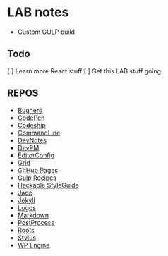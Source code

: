 # LAB notes
- Custom GULP build


## Todo
[ ] Learn more React stuff
[ ] Get this LAB stuff going

## REPOS

- [Bugherd]()
- [CodePen]()
- [Codeship]()
- [CommandLine]()
- [DevNotes]()
- [DevPM]()
- [EditorConfig]()
- [Grid]()
- [GitHub Pages]()
- [Gulp Recipes]()
- [Hackable StyleGuide]()
- [Jade]()
- [Jekyll]()
- [Logos]()
- [Markdown]()
- [PostProcess]()
- [Roots]()
- [Stylus]()
- [WP Engine]()
